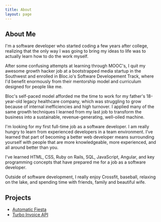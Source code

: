 ```yaml
---
title: About
layout: page
---
```


<!--![Profile Image]({{ site.url }}/{{ site.picture }})-->

<h2>About Me</h2>

<p>I'm a software developer who started coding a few years after college, realizing that the only way I was going to bring my ideas to life was to actually learn how to do the work myself.</p>

<p>After some confusing attempts at learning through MOOC's, I quit my awesome growth hacker job at a bootstrapped media startup in the Southwest and enrolled in Bloc.io's Software Developement Track, where I'd benefit enormously from their mentorship model and curriculum designed for people like me.</p>

<p>Bloc's self-paced model afforded me the time to work for my father's 18-year-old legacy healthcare company, which was struggling to grow because of internal inefficiencies and high turnover. I applied many of the same growth techniques I learned from my last job to transform the business into a sustainable, revenue-generating, well-oiled machine. 

<p>I'm looking for my first full-time job as a software developer. I am really hungry to learn from experienced developers in a team environment. I've learned that part of becoming a better web developer means surrounding yourself with people that are more knowledgeable, more experienced, and all around better than you.</p>


<p>I've learned HTML, CSS, Ruby on Rails, SQL, JavaScript, Angular, and key programming concepts that have prepared me for a job as a software developer.</p>

<p>Outside of software development, I really enjoy Crossfit, baseball, relaxing on the lake, and spending time with friends, family and beautiful wife.</p>


<h2>Projects</h2>

<ul>
	<li><a href="https://vast-cliffs-69339.herokuapp.com/">Automatic Fiesta</a></li>
    <li><a href="https://github.com/brandonbaker40/turbo-invoice-api">Turbo Invoice API</a></li>
</ul>